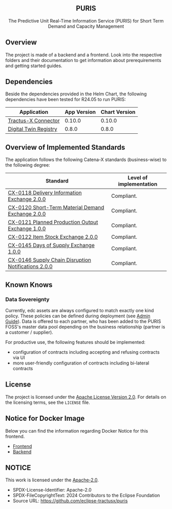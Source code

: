 <div align="center">
  <h2 align="center">PURIS</h2>
  The Predictive Unit Real-Time Information Service (PURIS) for Short Term Demand and Capacity Management
</div>

## Overview

The project is made of a backend and a frontend. Look into the respective folders and their documentation to get
information about prerequirements and getting started guides.

## Dependencies

Beside the dependencies provided in the Helm Chart, the following dependencies have been tested for R24.05 to run PURIS:

| Application                                                                                                       | App Version | Chart Version |
| ----------------------------------------------------------------------------------------------------------------- | ----------- | ------------- |
| [Tractus-X Connector](https://github.com/eclipse-tractusx/tractusx-edc/tree/main/charts/tractusx-connector)       | 0.10.0      | 0.10.0        |
| [Digital Twin Registry](https://github.com/eclipse-tractusx/sldt-digital-twin-registry/tree/main/charts/registry) | 0.8.0       | 0.8.0         |

## Overview of Implemented Standards

The application follows the following Catena-X standards (business-wise) to the following degree:

| Standard                                                                                                                                           | Level of implementation |
| -------------------------------------------------------------------------------------------------------------------------------------------------- | ----------------------- |
| [CX-0118 Delivery Information Exchange 2.0.0](https://catenax-ev.github.io/docs/next/standards/CX-0118-ActualDeliveryInformationExchange)          | Compliant.              |
| [CX-0120 Short-Term Material Demand Exchange 2.0.0](https://catenax-ev.github.io/docs/next/standards/CX-0120-ShortTermMaterialDemandExchange)      | Compliant.              |
| [CX-0121 Planned Production Output Exchange 1.0.0](https://catenax-ev.github.io/docs/next/standards/CX-0121-PlannedProductionOutputExchange)       | Compliant.              |
| [CX-0122 Item Stock Exchange 2.0.0](https://catenax-ev.github.io/docs/next/standards/CX-0122-ItemStockExchange)                                    | Compliant.              |
| [CX-0145 Days of Supply Exchange 1.0.0](https://catenax-ev.github.io/docs/next/standards/CX-0145-DaysofsupplyExchange)                             | Compliant.              |
| [CX-0146 Supply Chain Disruption Notifications 2.0.0](https://catenax-ev.github.io/docs/next/standards/CX-0146-SupplyChainDisruptionNotifications) | Compliant.              |

## Known Knows

### Data Sovereignty

Currently, edc assets are always configured to match exactly one kind policy. These policies can be defined during
deployment (see [Admin Guide](docs/admin/Admin_Guide.md)). Data is offered to each partner, who has been added to
the PURIS FOSS's master data pool depending on the business relationship (partner is a customer / supplier).

For productive use, the following features should be implemented:

- configuration of contracts including accepting and refusing contracts via UI
- more user-friendly configuration of contracts including bi-lateral contracts

## License

The project is licensed under the [Apache License Version 2.0](https://www.apache.org/licenses/LICENSE-2.0).
For details on the licensing terms, see the `LICENSE` file.

## Notice for Docker Image

Below you can find the information regarding Docker Notice for this frontend.

- [Frontend](./frontend/DOCKER_NOTICE.md)
- [Backend](./backend/DOCKER_NOTICE.md)

## NOTICE

This work is licensed under the [Apache-2.0](https://www.apache.org/licenses/LICENSE-2.0).

- SPDX-License-Identifier: Apache-2.0
- SPDX-FileCopyrightText: 2024 Contributors to the Eclipse Foundation
- Source URL: https://github.com/eclipse-tractusx/puris
